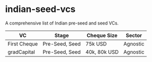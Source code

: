 # indian-seed-vcs
A comprehensive list of Indian pre-seed and seed VCs.

| VC            | Stage           | Cheque Size   | Sector    | 
| ------------- | --------------- | ------------- | --------- |
| First Cheque  | Pre-Seed, Seed  |   75k USD     | Agnostic  |
| gradCapital   | Pre-Seed, Seed  | 40k, 80k USD  | Agnostic  |
